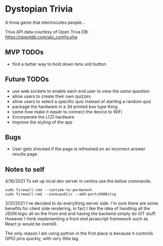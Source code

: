 # Dystopian Trivia
A trivia game that electrocutes people...

Triva API data courtesy of Open Triva DB: https://opentdb.com/api_config.php

## MVP TODOs
* find a better way to hold down tens unit button

## Future TODOs
* use web sockets to enable each end user to view the same question
* allow users to create their own quizzes
* allow users to select a specific quiz instead of starting a random quiz
* package the hardware in a 3d printed box type thing
* some how make it easier to connect the device to WiFi
* Encorperate the LCD hardware
* Improve the styling of the app

## Bugs
* User gets shocked if the page is refreshed on an incorrect answer results page

## Notes to self
4/16/2021
To set up local dev server in centos use the below commands.

```
sudo firewall-cmd --runtime-to-permanent
sudo firewall-cmd --zone=public --add-port=5000/tcp
```

3/31/2021
I've decided to do everything server side. I'm sure there are some benefits for client side rendering, in fact I like the idea of handling all the JSON logic all on the front end and having the backend simply do iOT stuff. However I think implementing a front end javascript framework such as React js would be overkill. 

The only reason I am using python in the first place is because it controlls GPIO pins quickly, with very little lag.







